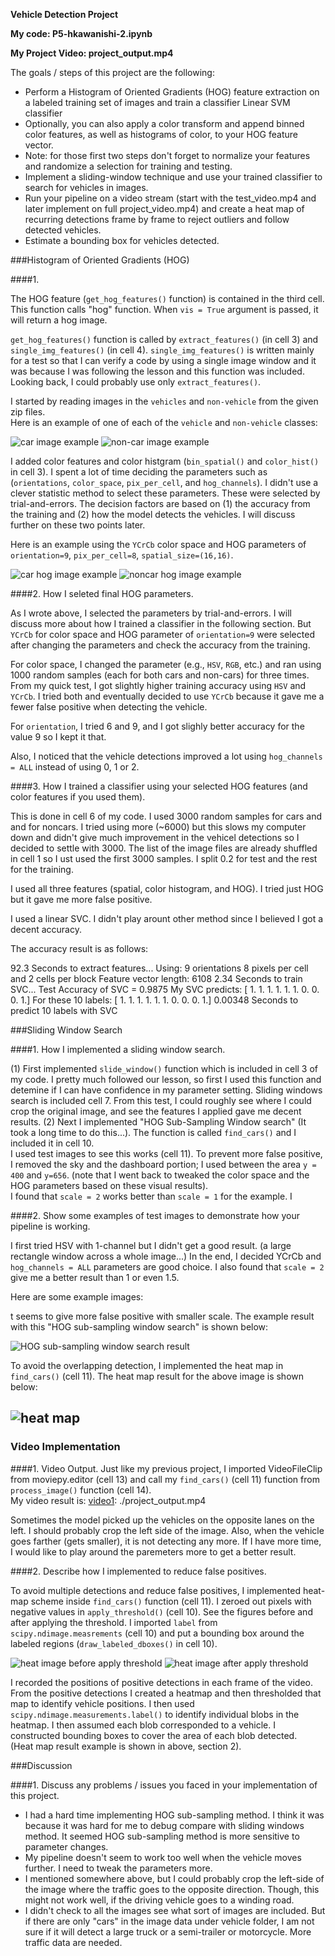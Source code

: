**Vehicle Detection Project**

**My code: P5-hkawanishi-2.ipynb**

**My Project Video: project_output.mp4**


The goals / steps of this project are the following:

* Perform a Histogram of Oriented Gradients (HOG) feature extraction on a labeled training set of images and train a classifier Linear SVM classifier
* Optionally, you can also apply a color transform and append binned color features, as well as histograms of color, to your HOG feature vector. 
* Note: for those first two steps don't forget to normalize your features and randomize a selection for training and testing.
* Implement a sliding-window technique and use your trained classifier to search for vehicles in images.
* Run your pipeline on a video stream (start with the test_video.mp4 and later implement on full project_video.mp4) and create a heat map of recurring detections frame by frame to reject outliers and follow detected vehicles.
* Estimate a bounding box for vehicles detected.

[//]: # (Image References)
[image1]: ./output_images/car_image_example.jpg
[image2]: ./output_images/noncar_image_example.jpg
[image3]: ./output_images/car_hog_image_example.jpg
[image4]: ./output_images/noncar_hog_image_example.jpg
[image5]: ./output_images/car_image_with_boxes1.jpg
[image6]: ./output_images/heat_image1.jpg
[image7]: ./output_images/heat_image_before.jpg
[image8]: ./output_images/heat_image_after.jpg
[video1]: ./project_output.mp4


###Histogram of Oriented Gradients (HOG)

####1. 

The HOG feature (`get_hog_features()` function) is contained in the third cell.  This function calls "hog" function.  When `vis = True` argument is passed, it will return a hog image.  

`get_hog_features()` function is called by `extract_features()` (in cell 3) and `single_img_features()` (in cell 4).  `single_img_features()` is written mainly for a test so that I can verify a code by using a single image window and it was because I was following the lesson and this function was included.  Looking back, I could probably use only `extract_features()`.

I started by reading images in the `vehicles` and `non-vehicle` from the given zip files.  
Here is an example of one of each of the `vehicle` and `non-vehicle` classes:

![car image example][image1]
![non-car image example][image2]

I added color features and color histgram (`bin_spatial()` and `color_hist()` in cell 3).  I spent a lot of time deciding the parameters such as (`orientations`, `color_space`, `pix_per_cell`, and `hog_channels`).
I didn't use a clever statistic method to select these parameters. These were selected by trial-and-errors. The decision factors are based on (1) the accuracy from the training and (2) how the model detects the vehicles.  I will discuss further on these two points later.

Here is an example using the `YCrCb` color space and HOG parameters of `orientation=9`, `pix_per_cell=8`, `spatial_size=(16,16)`.

![car hog image example][image3]
![noncar hog image example][image4]

####2. How I seleted final HOG parameters.

As I wrote above, I selected the parameters by trial-and-errors. I will discuss more about how I trained a classifier in the following section.  But `YCrCb` for color space and HOG parameter of `orientation=9` were selected after changing the parameters and check the accuracy from the training.

For color space, I changed the parameter (e.g., `HSV`, `RGB`, etc.) and ran using 1000 random samples (each for both cars and non-cars) for three times.  From my quick test, I got slightly higher training accuracy using `HSV` and `YCrCb`.  I tried both and eventually decided to use `YCrCb` because it gave me a fewer false positive when detecting the vehicle. 

For `orientation`, I tried 6 and 9, and I got slighly better accuracy for the value 9 so I kept it that.

Also, I noticed that the vehicle detections improved a lot using `hog_channels = ALL` instead of using 0, 1 or 2.  


####3. How I trained a classifier using your selected HOG features (and color features if you used them).

This is done in cell 6 of my code.
I used 3000 random samples for cars and and for noncars.  I tried using more (~6000) but this slows my computer down and didn't give much improvement in the vehicel detections so I decided to settle with 3000.  The list of the image files are already shuffled in cell 1 so I ust used the first 3000 samples.
I split 0.2 for test and the rest for the training.  

I used all three features (spatial, color histogram, and HOG).  I tried just HOG but it gave me more false positive.  

I used a linear SVC.  I didn't play arount other method since I believed I got a decent accuracy.  

The accuracy result is as follows:

92.3 Seconds to extract features...
Using: 9 orientations 8 pixels per cell and 2 cells per block
Feature vector length: 6108
2.34 Seconds to train SVC...
Test Accuracy of SVC =  0.9875
My SVC predicts:  [ 1.  1.  1.  1.  1.  1.  0.  0.  0.  1.]
For these 10 labels:  [ 1.  1.  1.  1.  1.  1.  0.  0.  0.  1.]
0.00348 Seconds to predict 10 labels with SVC

###Sliding Window Search

####1. How I implemented a sliding window search.  

(1) First implemented `slide_window()` function which is included in cell 3 of my code. I pretty much followed our lesson, so first I used this function and detemine if I can have confidence in my parameter setting.  Sliding windows search is included cell 7.  From this test, I could roughly see where I could crop the original image, and see the features I applied gave me decent results.
(2) Next I implemented "HOG Sub-Sampling Window search" (It took a long time to do this...).  The function is called `find_cars()` and I included it in cell 10.  
I used test images to see this works (cell 11).  To prevent more false positive, I removed the sky and the dashboard portion; I used between the area `y = 400` and `y=656`.  (note that I went back to tweaked the color space and the HOG parameters based on these visual results).  
I found that `scale = 2` works better than `scale = 1` for the example.  I

####2. Show some examples of test images to demonstrate how your pipeline is working.  

I first tried HSV with 1-channel but I didn't get a good result. (a large rectangle window across a whole image...) In the end, I decided YCrCb and `hog_channels = ALL` parameters are good choice.  I also found that `scale = 2` give me a better result than 1 or even 1.5.  

Here are some example images:

t seems to give more false positive with smaller scale.  The example result with this "HOG sub-sampling window search" is shown below:

![HOG sub-sampling window search result][image5]

To avoid the overlapping detection, I implemented the heat map in `find_cars()` (cell 11).  The heat map result for the above image is shown below:

![heat map][image6]
---

### Video Implementation

####1. Video Output.
Just like my previous project, I imported VideoFileClip from moviepy.editor (cell 13) and call my `find_cars()` (cell 11) function from `process_image()` function (cell 14).  
My video result is:
[video1]: ./project_output.mp4

Sometimes the model picked up the vehicles on the opposite lanes on the left.  I should probably crop the left side of the image.  Also, when the vehicle goes farther (gets smaller), it is not detecting any more.  If I have more time, I would like to play around the paremeters more to get a better result.  


####2. Describe how I implemented to reduce false positives. 

To avoid multiple detections and reduce false positives, I implemented heat-map scheme inside `find_cars()` function (cell 11).  I zeroed out pixels with negative values in `apply_threshold()` (cell 10).  See the figures before and after applying the threshold.  I imported `label` from `scipy.ndimage.measrements`  (cell 10) and put a bounding box around the labeled regions (`draw_labeled_dboxes()` in cell 10).  

![heat image before apply threshold][image7]
![heat image after apply threshold][image8]

I recorded the positions of positive detections in each frame of the video.  From the positive detections I created a heatmap and then thresholded that map to identify vehicle positions.  I then used `scipy.ndimage.measurements.label()` to identify individual blobs in the heatmap.  I then assumed each blob corresponded to a vehicle.  I constructed bounding boxes to cover the area of each blob detected.  
(Heat map result example is shown in above, section 2).  


###Discussion

####1. Discuss any problems / issues you faced in your implementation of this project.  

* I had a hard time implementing HOG sub-sampling method.  I think it was because it was hard for me to debug compare with sliding windows method.  It seemed HOG sub-sampling method is more sensitive to parameter changes.  
* My pipeline doesn't seem to work too well when the vehicle moves further.  I need to tweak the parameters more.  
* I mentioned somewhere above, but I could probably crop the left-side of the image where the traffic goes to the opposite direction.  Though, this might not work well, if the driving vehicle goes to a winding road. 
* I didn't check to all the images see what sort of images are included.  But if there are only "cars" in the image data under vehicle folder, I am not sure if it will detect a large truck or a semi-trailer or motorcycle.  More traffic data are needed.


